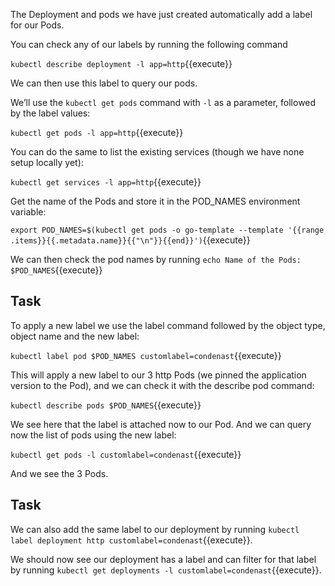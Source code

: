 The Deployment and pods we have just created automatically add a label for our Pods.

You can check any of our labels by running the following command

`kubectl describe deployment -l app=http`{{execute}}

We can then use this label to query our pods.
 
 We’ll use the `kubectl get pods` command with `-l` as a parameter, followed by the label values:

`kubectl get pods -l app=http`{{execute}}

You can do the same to list the existing services (though we have none setup locally yet):

`kubectl get services -l app=http`{{execute}}

Get the name of the Pods and store it in the POD_NAMES environment variable:

`export POD_NAMES=$(kubectl get pods -o go-template --template '{{range .items}}{{.metadata.name}}{{"\n"}}{{end}}')`{{execute}}

We can then check the pod names by running
`echo Name of the Pods: $POD_NAMES`{{execute}}

## Task

To apply a new label we use the label command followed by the object type, object name and the new label:

`kubectl label pod $POD_NAMES customlabel=condenast`{{execute}}

This will apply a new label to our 3 http Pods (we pinned the application version to the Pod), and we can check it with the describe pod command:

`kubectl describe pods $POD_NAMES`{{execute}}

We see here that the label is attached now to our Pod. And we can query now the list of pods using the new label:

`kubectl get pods -l customlabel=condenast`{{execute}}

And we see the 3 Pods.

## Task
 
 We can also add the same label to our deployment by running `kubectl label deployment http customlabel=condenast`{{execute}}.
 
 We should now see our deployment has a label and can filter for that label by running `kubectl get deployments -l customlabel=condenast`{{execute}}.